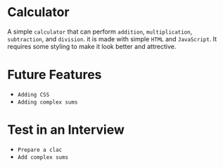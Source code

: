 # Calculator
A simple `calculator` that can perform `addition`, `multiplication`, `subtraction`, and `division`. it is made with simple `HTML` and `JavaScript`. It requires some styling to make it look better and attrective.


# Future Features
- `Adding CSS`
- `Adding complex sums`

# Test in an Interview
- `Prepare a clac`
- `Add complex sums`


